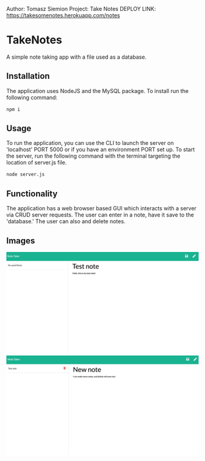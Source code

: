 Author: Tomasz Siemion
Project: Take Notes
DEPLOY LINK: https://takesomenotes.herokuapp.com/notes

# TakeNotes
A simple note taking app with a file used as a database.

## Installation
The application uses NodeJS and the MySQL package.  To install run the following command:

```bash
npm i
```

## Usage
To run the application, you can use the CLI to launch the server on 'localhost' PORT 5000 or if you have an environment PORT set up.  To start the server, run the following command with the terminal targeting the location of server.js file.

```bash
node server.js
```

## Functionality
The application has a web browser based GUI which interacts with a server via CRUD server requests. The user can enter in a note, have it save to the 'database.'  The user can also and delete notes. 

## Images

![](./READMEassets/TakeNotesScreen1.png)
![](./READMEassets/TakeNotesScreen2.png)